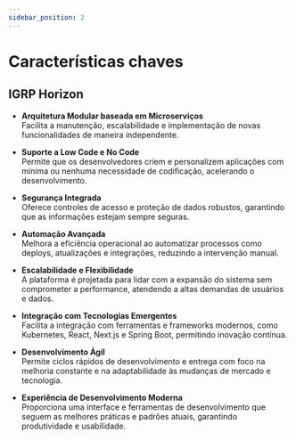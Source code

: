 ```yaml
---
sidebar_position: 2
---
```

# Características chaves


## IGRP Horizon

- **Arquitetura Modular baseada em Microserviços**  
  Facilita a manutenção, escalabilidade e implementação de novas funcionalidades de maneira independente.

- **Suporte a Low Code e No Code**  
  Permite que os desenvolvedores criem e personalizem aplicações com mínima ou nenhuma necessidade de codificação, acelerando o desenvolvimento.

- **Segurança Integrada**  
  Oferece controles de acesso e proteção de dados robustos, garantindo que as informações estejam sempre seguras.

- **Automação Avançada**  
  Melhora a eficiência operacional ao automatizar processos como deploys, atualizações e integrações, reduzindo a intervenção manual.

- **Escalabilidade e Flexibilidade**  
  A plataforma é projetada para lidar com a expansão do sistema sem comprometer a performance, atendendo a altas demandas de usuários e dados.

- **Integração com Tecnologias Emergentes**  
  Facilita a integração com ferramentas e frameworks modernos, como Kubernetes, React, Next.js e Spring Boot, permitindo inovação contínua.

- **Desenvolvimento Ágil**  
  Permite ciclos rápidos de desenvolvimento e entrega com foco na melhoria constante e na adaptabilidade às mudanças de mercado e tecnologia.

- **Experiência de Desenvolvimento Moderna**  
  Proporciona uma interface e ferramentas de desenvolvimento que seguem as melhores práticas e padrões atuais, garantindo produtividade e usabilidade.
